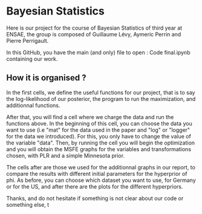 # Bayesian Statistics

Here is our project for the course of Bayesian Statistics of third year at ENSAE, the group is composed of Guillaume Lévy, Aymeric Perrin and Pierre Perrigault.

In this GitHub, you have the main (and only) file to open : Code final.ipynb containing our work. 

## How it is organised ?

In the first cells, we define the useful functions for our project, that is to say the log-likelihood of our posterior, the program to run the maximization, and additionnal functions. 

After that, you will find a cell where we charge the data and run the functions above. In the beginning of this cell, you can choose the data you want to use (i.e "mat" for the data used in the paper and "log" or "logger" for the data we introduced). For this, you only have to change the value of the variable "data". Then, by running the cell you will begin the optimization and you will obtain the MSFE graphs for the variables and transformations chosen, with PLR and a simple Minnesota prior. 

The cells after are those we used for the additionnal graphs in our report, to compare the results with different initial parameters for the hyperprior of phi. As before, you can choose which dataset you want to use, for Germany or for the US, and after there are the plots for the different hyperpriors. 

Thanks, and do not hesitate if something is not clear about our code or something else, t